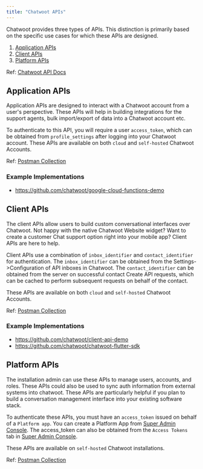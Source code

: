 ```yaml
---
title: "Chatwoot APIs"
---
```


Chatwoot provides three types of APIs. This distinction is primarily based on the specific use cases for which these APIs are designed.

1. [Application APIs](#application-apis)
2. [Client APIs](#client-apis)
3. [Platform APIs](#platform-apis)

Ref: [Chatwoot API Docs](https://www.chatwoot.com/developers/api/)

## Application APIs

Application APIs are designed to interact with a Chatwoot account from a user's perspective. These APIs will help in building integrations for the support agents, 
bulk import/export of data into a Chatwoot account etc.

To authenticate to this API, you will require a user `access_token`, which can be obtained from `profile_settings` after logging into your Chatwoot account.
These APIs are available on both `cloud` and `self-hosted` Chatwoot Accounts.

Ref: [Postman Collection](https://www.postman.com/chatwoot/workspace/chatwoot-apis/collection/162770-a7462388-50fd-4035-9bfc-5750f91c00cd)

### Example Implementations
- https://github.com/chatwoot/google-cloud-functions-demo

## Client APIs

The client APIs allow users to build custom conversational interfaces over Chatwoot. Not happy with the native Chatwoot Website widget? Want to create a customer Chat support option right into your mobile app? Client APIs are here to help.

Client APIs use a combination of `inbox_identifier` and `contact_identifier` for authentication. The `inbox_identifier` can be obtained from the Settings->Configuration of API inboxes in Chatwoot. The `contact_identifier` can be obtained from the server on successful contact Create API requests, which can be cached to perform subsequent requests on behalf of the contact.

These APIs are available on both `cloud` and `self-hosted` Chatwoot Accounts.

Ref: [Postman Collection](https://www.postman.com/chatwoot/workspace/chatwoot-apis/collection/162770-9b283c34-96a9-494f-bb52-c5c6ab864a4a)

### Example Implementations
- https://github.com/chatwoot/client-api-demo
- https://github.com/chatwoot/chatwoot-flutter-sdk

## Platform APIs 

The installation admin can use these APIs to manage users, accounts, and roles. These APIs could also be used to sync auth information from external systems into chatwoot. These APIs are particularly helpful if you plan to build a conversation management interface into your existing software stack.

To authenticate these APIs, you must have an `access_token` issued on behalf of a `Platform app`. You can create a Platform App from [Super Admin Console](/docs/self-hosted/monitoring/super-admin-sidekiq/). The access_token can also be obtained from the `Access Tokens` tab in [Super Admin Console](/docs/self-hosted/monitoring/super-admin-sidekiq/).

These APIs are available on `self-hosted` Chatwoot installations.

Ref: [Postman Collection](https://www.postman.com/chatwoot/workspace/chatwoot-apis/collection/162770-e5451b69-9f97-489b-b352-4ca7d8d82aff)
